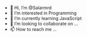 - 👋 Hi, I’m @Salarmrd
- 👀 I’m interested in Programming
- 🌱 I’m currently learning JavaScript
- 💞️ I’m looking to collaborate on ...
- 📫 How to reach me ...

<!---
Salarmrd/Salarmrd is a ✨ special ✨ repository because its `README.md` (this file) appears on your GitHub profile.
You can click the Preview link to take a look at your changes.
--->
